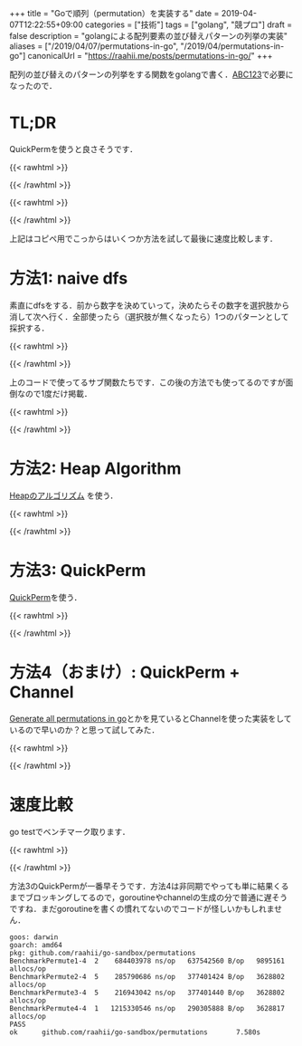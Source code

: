 +++
title = "Goで順列（permutation）を実装する"
date = 2019-04-07T12:22:55+09:00
categories = ["技術"]
tags = ["golang", "競プロ"]
draft = false
description = "golangによる配列要素の並び替えパターンの列挙の実装"
aliases = ["/2019/04/07/permutations-in-go", "/2019/04/permutations-in-go"]
canonicalUrl = "https://raahii.me/posts/permutations-in-go/"
+++



配列の並び替えのパターンの列挙をする関数をgolangで書く．[ABC123](https://atcoder.jp/contests/abc123)で必要になったので．

# TL;DR

QuickPermを使うと良さそうです．

{{< rawhtml >}}
<script src="https://gist.github.com/raahii/6dd5f44e469f32200bd805700981a10d.js"></script>
{{< /rawhtml >}}

{{< rawhtml >}}
<script src="https://gist.github.com/raahii/e53932d299c38a52ad5f114ca6641e1c.js"></script>
{{< /rawhtml >}}

上記はコピペ用でこっからはいくつか方法を試して最後に速度比較します．

# 方法1: naive dfs

素直にdfsをする．前から数字を決めていって，決めたらその数字を選択肢から消して次へ行く．全部使ったら（選択肢が無くなったら）1つのパターンとして採択する．

{{< rawhtml >}}
<script src="https://gist.github.com/raahii/9115d1bd0592aec243f47987c4c7dc4a.js"></script>
{{< /rawhtml >}}

上のコードで使ってるサブ関数たちです．この後の方法でも使ってるのですが面倒なので1度だけ掲載．

{{< rawhtml >}}
<script src="https://gist.github.com/raahii/f0f3d7e2fd8c4b8f11c7278b45e43858.js"></script>
{{< /rawhtml >}}

# 方法2: Heap Algorithm

 [Heapのアルゴリズム](https://ja.wikipedia.org/wiki/Heap%E3%81%AE%E3%82%A2%E3%83%AB%E3%82%B4%E3%83%AA%E3%82%BA%E3%83%A0) を使う．

{{< rawhtml >}}
<script src="https://gist.github.com/raahii/d0fa00607fda89cb954607d188371e0e.js"></script>
{{< /rawhtml >}}

# 方法3: QuickPerm

[QuickPerm](http://www.quickperm.org/)を使う．

{{< rawhtml >}}
<script src="https://gist.github.com/raahii/23e962eb81a43275445702cc0101381e.js"></script>
{{< /rawhtml >}}



# 方法4（おまけ）: QuickPerm + Channel

[Generate all permutations in go](https://stackoverflow.com/questions/30226438/generate-all-permutations-in-go)とかを見ているとChannelを使った実装をしているので早いのか？と思って試してみた．

{{< rawhtml >}}
<script src="https://gist.github.com/raahii/2d6128b09895c388e223f55ffacdea7f.js"></script>
{{< /rawhtml >}}


# 速度比較

go testでベンチマーク取ります．

{{< rawhtml >}}
<script src="https://gist.github.com/raahii/1186cc916e7c54531e73a82ef42de679.js"></script>
{{< /rawhtml >}}


方法3のQuickPermが一番早そうです．方法4は非同期でやっても単に結果くるまでブロッキングしてるので，goroutineやchannelの生成の分で普通に遅そうですね．まだgoroutineを書くの慣れてないのでコードが怪しいかもしれません．

```
goos: darwin
goarch: amd64
pkg: github.com/raahii/go-sandbox/permutations
BenchmarkPermute1-4  2    684403978 ns/op   637542560 B/op   9895161 allocs/op
BenchmarkPermute2-4  5    285790686 ns/op   377401424 B/op   3628802 allocs/op
BenchmarkPermute3-4  5    216943042 ns/op   377401440 B/op   3628802 allocs/op
BenchmarkPermute4-4  1   1215330546 ns/op   290305888 B/op   3628817 allocs/op
PASS
ok      github.com/raahii/go-sandbox/permutations       7.580s
```
